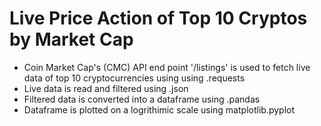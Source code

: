 # Live Price Action of Top 10 Cryptos by Market Cap 
- Coin Market Cap's (CMC) API end point '/listings' is used to fetch live data of top 10 cryptocurrencies using  using .requests
- Live data is read and filtered using .json
- Filtered data is converted into a dataframe using .pandas
- Dataframe is plotted on a logrithimic scale using matplotlib.pyplot
